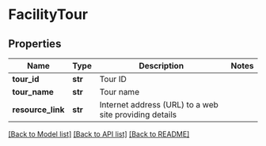 # FacilityTour

## Properties
Name | Type | Description | Notes
------------ | ------------- | ------------- | -------------
**tour_id** | **str** | Tour ID | 
**tour_name** | **str** | Tour name | 
**resource_link** | **str** | Internet address (URL) to a web site providing details | 

[[Back to Model list]](../README.md#documentation-for-models) [[Back to API list]](../README.md#documentation-for-api-endpoints) [[Back to README]](../README.md)

